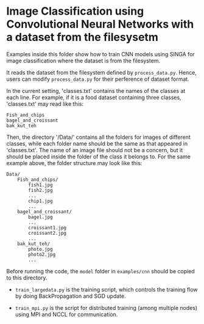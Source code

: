 <!--
    Licensed to the Apache Software Foundation (ASF) under one
    or more contributor license agreements.  See the NOTICE file
    distributed with this work for additional information
    regarding copyright ownership.  The ASF licenses this file
    to you under the Apache License, Version 2.0 (the
    "License"); you may not use this file except in compliance
    with the License.  You may obtain a copy of the License at

      http://www.apache.org/licenses/LICENSE-2.0

    Unless required by applicable law or agreed to in writing,
    software distributed under the License is distributed on an
    "AS IS" BASIS, WITHOUT WARRANTIES OR CONDITIONS OF ANY
    KIND, either express or implied.  See the License for the
    specific language governing permissions and limitations
    under the License.
-->

# Image Classification using Convolutional Neural Networks with a dataset from the filesysetm

Examples inside this folder show how to train CNN models using SINGA for image classification where the dataset
is from the filesystem.

It reads the dataset from the filesystem defined by `process_data.py`. Hence, users can modify `process_data.py`
for their perference of dataset format.

In the current setting, 'classes.txt' contains the names of the classes at each line. For example, if it is a food dataset containing three classes, 'classes.txt' may read like this:

    Fish_and_chips
    bagel_and_croissant
    bak_kut_teh

Then, the directory '/Data/' contains all the folders for images of different classes, while each folder name should be the same as that appeared in 'classes.txt'. The name of an image file should not be a concern, but it should be placed inside the folder of the class it belongs to. For the same example above, the folder structure may look like this: 

    Data/
        Fish_and_chips/
            fish1.jpg
            fish2.jpg
            ...
            chip1.jpg
            ...
        bagel_and_croissant/
            bagel.jpg
            ...
            croissant1.jpg
            croissant2.jpg
            ...
        bak_kut_teh/
            photo.jpg
            photo2.jpg
            ...             

Before running the code, the `model` folder in `examples/cnn` should be copied to this directory.

* `train_largedata.py` is the training script, which controls the training flow by
  doing BackPropagation and SGD update.

* `train_mpi.py` is the script for distributed training (among multiple nodes) 
  using MPI and NCCL for communication.
